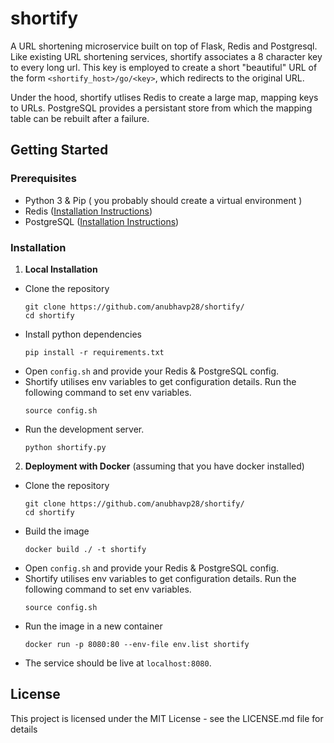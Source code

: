 # shortify
A URL shortening microservice built on top of Flask, Redis and Postgresql. Like existing URL shortening services, shortify associates a 8 character key to every long url. This key is employed to create a short "beautiful" URL of the form `<shortify_host>/go/<key>`, which redirects to the original URL. 

Under the hood, shortify utlises Redis to create a large map, mapping keys to URLs. PostgreSQL provides a persistant store from which the mapping table can be rebuilt after a failure. 


## Getting Started
### Prerequisites
  * Python 3 & Pip ( you probably should create a virtual environment )
  * Redis (<a href="https://redis.io/topics/quickstart">Installation Instructions</a>)
  * PostgreSQL (<a href="https://www.digitalocean.com/community/tutorials/how-to-install-and-use-postgresql-on-ubuntu-16-04">Installation Instructions</a>)
  
### Installation
  1. __Local Installation__
  * Clone the repository
    ``` 
    git clone https://github.com/anubhavp28/shortify/ 
    cd shortify
    ```
  * Install python dependencies
    ```
    pip install -r requirements.txt
    ```
  * Open `config.sh` and provide your Redis & PostgreSQL config.
  * Shortify utilises env variables to get configuration details. Run the following command to set env variables.
    ```
    source config.sh
    ```
  * Run the development server.
    ```
    python shortify.py
    ```
  2. __Deployment with Docker__ (assuming that you have docker installed)
  * Clone the repository
    ```
    git clone https://github.com/anubhavp28/shortify/
    cd shortify
    ```
  * Build the image
    ```
    docker build ./ -t shortify
    ```
  * Open `config.sh` and provide your Redis & PostgreSQL config.
  * Shortify utilises env variables to get configuration details. Run the following command to set env variables.
    ```
    source config.sh
    ```
  * Run the image in a new container 
    ```
    docker run -p 8080:80 --env-file env.list shortify
    ```
  * The service should be live at `localhost:8080`.
## License
This project is licensed under the MIT License - see the LICENSE.md file for details
